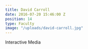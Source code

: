 ```yaml
---
title: David Carroll
date: 2016-07-20 15:46:00 Z
position: 14
type: Faculty
image: "/uploads/david-carroll.jpg"
---
```


Interactive Media
